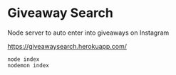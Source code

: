 # Giveaway Search

Node server to auto enter into giveaways on Instagram

https://giveawaysearch.herokuapp.com/

```
node index
nodemon index
```
